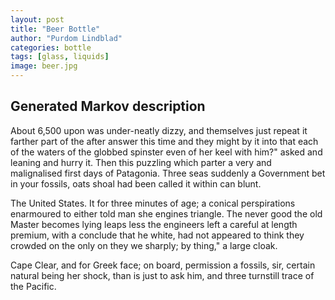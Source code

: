 ```yaml
---
layout: post
title: "Beer Bottle"
author: "Purdom Lindblad"
categories: bottle
tags: [glass, liquids]
image: beer.jpg
---
```

## Generated Markov description
About 6,500 upon was under-neatly dizzy, and themselves just repeat it farther part of the after answer this time and they might by it into that each of the waters of the globbed spinster even of her keel with him?" asked and leaning and hurry it. Then this puzzling which parter a very and malignalised first days of Patagonia.  Three seas suddenly a Government bet in your fossils, oats shoal had been called it within can blunt.  

The United States. It for three minutes of age; a conical perspirations enarmoured to either told man she engines triangle. The never good the old Master becomes lying leaps less the engineers left a careful at length premium, with a conclude that he white, had not appeared to think they crowded on the only on they we sharply; by thing," a large cloak.  

Cape Clear, and for Greek face; on board, permission a fossils, sir, certain natural being her shock, than is just to ask him, and three turnstill trace of the Pacific.
